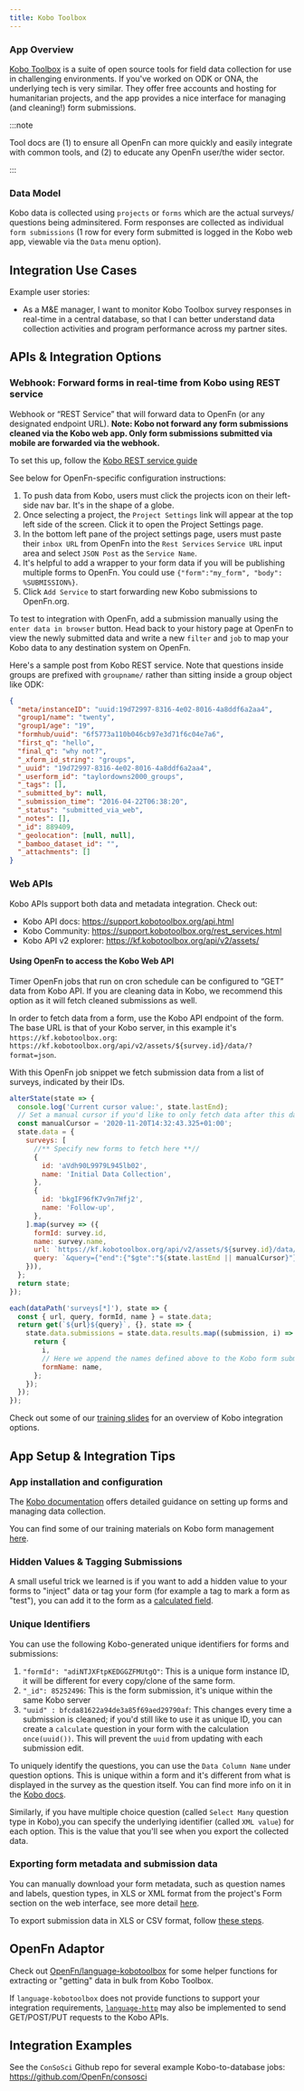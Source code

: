 ```yaml
---
title: Kobo Toolbox
---
```


### App Overview

[Kobo Toolbox](https://www.kobotoolbox.org/) is a suite of open source tools for
field data collection for use in challenging environments. If you've worked on
ODK or ONA, the underlying tech is very similar. They offer free accounts and
hosting for humanitarian projects, and the app provides a nice interface for
managing (and cleaning!) form submissions.

:::note

Tool docs are (1) to ensure all OpenFn can more quickly and easily integrate
with common tools, and (2) to educate any OpenFn user/the wider sector.

:::

### Data Model

Kobo data is collected using `projects` or `forms` which are the actual surveys/
questions being adminsitered. Form responses are collected as individual
`form submissions` (1 row for every form submitted is logged in the Kobo web
app, viewable via the `Data` menu option).

## Integration Use Cases

Example user stories:

- As a M&E manager, I want to monitor Kobo Toolbox survey responses in real-time
  in a central database, so that I can better understand data collection
  activities and program performance across my partner sites.

## APIs & Integration Options

### Webhook: Forward forms in real-time from Kobo using REST service

Webhook or “REST Service” that will forward data to OpenFn (or any designated
endpoint URL). **Note: Kobo not forward any form submissions cleaned via the
Kobo web app. Only form submissions submitted via mobile are forwarded via the
webhook.**

To set this up, follow the
[Kobo REST service guide](https://support.kobotoolbox.org/rest_services.html)

See below for OpenFn-specific configuration instructions:

1. To push data from Kobo, users must click the projects icon on their left-side
   nav bar. It's in the shape of a globe.
2. Once selecting a project, the `Project Settings` link will appear at the top
   left side of the screen. Click it to open the Project Settings page.
3. In the bottom left pane of the project settings page, users must paste their
   `inbox URL` from OpenFn into the `Rest Services` `Service URL` input area and
   select `JSON Post` as the `Service Name`.
4. It's helpful to add a wrapper to your form data if you will be publishing
   multiple forms to OpenFn. You could use
   `{"form":"my_form", "body": %SUBMISSION%}`.
5. Click `Add Service` to start forwarding new Kobo submissions to OpenFn.org.

To test to integration with OpenFn, add a submission manually using the
`enter data in browser` button. Head back to your history page at OpenFn to view
the newly submitted data and write a new `filter` and `job` to map your Kobo
data to any destination system on OpenFn.

Here's a sample post from Kobo REST service. Note that questions inside groups
are prefixed with `groupname/` rather than sitting inside a group object like
ODK:

```json
{
  "meta/instanceID": "uuid:19d72997-8316-4e02-8016-4a8ddf6a2aa4",
  "group1/name": "twenty",
  "group1/age": "19",
  "formhub/uuid": "6f5773a110b046cb97e3d71f6c04e7a6",
  "first_q": "hello",
  "final_q": "why not?",
  "_xform_id_string": "groups",
  "_uuid": "19d72997-8316-4e02-8016-4a8ddf6a2aa4",
  "_userform_id": "taylordowns2000_groups",
  "_tags": [],
  "_submitted_by": null,
  "_submission_time": "2016-04-22T06:38:20",
  "_status": "submitted_via_web",
  "_notes": [],
  "_id": 889409,
  "_geolocation": [null, null],
  "_bamboo_dataset_id": "",
  "_attachments": []
}
```

### Web APIs

Kobo APIs support both data and metadata integration. Check out:

- Kobo API docs: https://support.kobotoolbox.org/api.html
- Kobo Community: https://support.kobotoolbox.org/rest_services.html
- Kobo API v2 explorer: https://kf.kobotoolbox.org/api/v2/assets/

#### Using OpenFn to access the Kobo Web API

Timer OpenFn jobs that run on cron schedule can be configured to “GET” data from
Kobo API. If you are cleaning data in Kobo, we recommend this option as it will
fetch cleaned submissions as well.

In order to fetch data from a form, use the Kobo API endpoint of the form. The
base URL is that of your Kobo server, in this example it's
`https://kf.kobotoolbox.org`:
`https://kf.kobotoolbox.org/api/v2/assets/${survey.id}/data/?format=json`.

With this OpenFn job snippet we fetch submission data from a list of surveys,
indicated by their IDs.

```js
alterState(state => {
  console.log('Current cursor value:', state.lastEnd);
  // Set a manual cursor if you'd like to only fetch data after this date.
  const manualCursor = '2020-11-20T14:32:43.325+01:00';
  state.data = {
    surveys: [
      //** Specify new forms to fetch here **//
      {
        id: 'aVdh90L9979L945lb02',
        name: 'Initial Data Collection',
      },
      {
        id: 'bkgIF96fK7v9n7Hfj2',
        name: 'Follow-up',
      },
    ].map(survey => ({
      formId: survey.id,
      name: survey.name,
      url: `https://kf.kobotoolbox.org/api/v2/assets/${survey.id}/data/?format=json`,
      query: `&query={"end":{"$gte":"${state.lastEnd || manualCursor}"}}`,
    })),
  };
  return state;
});

each(dataPath('surveys[*]'), state => {
  const { url, query, formId, name } = state.data;
  return get(`${url}${query}`, {}, state => {
    state.data.submissions = state.data.results.map((submission, i) => {
      return {
        i,
        // Here we append the names defined above to the Kobo form submission data
        formName: name,
      };
    });
  });
});
```

Check out some of our
[training slides](https://docs.google.com/presentation/d/1Q9YKKiaTg3ty4BC6f7PMsnXcrT6WaF0w_Eo4yOh8fQw/edit#slide=id.gcf42eece58_0_1080)
for an overview of Kobo integration options.

## App Setup & Integration Tips

### App installation and configuration

The [Kobo documentation](https://support.kobotoolbox.org/) offers detailed
guidance on setting up forms and managing data collection.

You can find some of our training materials on Kobo form management
[here](https://docs.google.com/presentation/d/16ZenDRq3zmX6LgrH4_g3O9lISTve42ZDJgjm7RThbTY/edit#slide=id.gc90ebee775_0_242).

### Hidden Values & Tagging Submissions

A small useful trick we learned is if you want to add a hidden value to your
forms to "inject" data or tag your form (for example a tag to mark a form as
"test"), you can add it to the form as a
[calculated field](https://support.kobotoolbox.org/calculate_questions.html).

### Unique Identifiers

You can use the following Kobo-generated unique identifiers for forms and
submissions:

1. `"formId": "adiNTJXFtpKEDGGZFMUtgQ"`: This is a unique form instance ID, it
   will be different for every copy/clone of the same form.
2. `"_id": 85252496`: This is the form submission, it's unique within the same
   Kobo server
3. `"uuid" : bfcda81622a94de3a85f69aed29790af`: This changes every time a
   submission is cleaned; if you'd still like to use it as unique ID, you can
   create a `calculate` question in your form with the calculation
   `once(uuid())`. This will prevent the `uuid` from updating with each
   submission edit.

To uniquely identify the questions, you can use the `Data Column Name` under
question options. This is unique within a form and it's different from what is
displayed in the survey as the question itself. You can find more info on it in
the [Kobo docs](https://support.kobotoolbox.org/question_options.html).

Similarly, if you have multiple choice question (called `Select Many` question
type in Kobo),you can specify the underlying identifier (called `XML value`) for
each option. This is the value that you'll see when you export the collected
data.

### Exporting form metadata and submission data

You can manually download your form metadata, such as question names and labels,
question types, in XLS or XML format from the project's Form section on the web
interface, see more detail
[here](https://support.kobotoolbox.org/new_form.html).

To export submission data in XLS or CSV format, follow
[these steps](https://support.kobotoolbox.org/export_download.html).

## OpenFn Adaptor

Check out
[OpenFn/language-kobotoolbox](https://www.github.com/openfn/language-kobotoolbox)
for some helper functions for extracting or "getting" data in bulk from Kobo
Toolbox.

If `language-kobotoolbox` does not provide functions to support your integration
requirements, [`language-http`](https://www.github.com/openfn/language-http) may
also be implemented to send GET/POST/PUT requests to the Kobo APIs.

## Integration Examples

See the `ConSoSci` Github repo for several example Kobo-to-database jobs:
https://github.com/OpenFn/consosci
